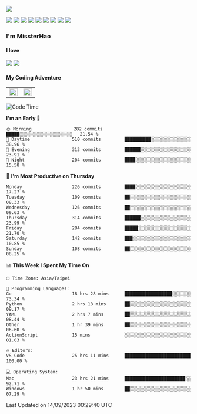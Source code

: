 ![](https://komarev.com/ghpvc/?username=MissterHao&color=ff69b4)

[![](https://img.shields.io/badge/Amazon%20AWS-%23232F3E?logo=amazon-aws&logoColor=white&style=for-the-badge)](https://aws.amazon.com/)
[![](https://img.shields.io/badge/Python-3776AB?style=for-the-badge&logo=python&logoColor=white)](https://www.djangoproject.com/)
[![](https://img.shields.io/badge/Django-092E20?style=for-the-badge&logo=django&logoColor=white)](https://www.python.org/)
[![](https://img.shields.io/badge/Rust-%23EB6400?style=for-the-badge&logo=rust&logoColor=white)](https://www.python.org/)
[![](https://img.shields.io/badge/Flask-23232F3E?style=for-the-badge&logo=flask&logoColor=white)](https://flask.palletsprojects.com/en/2.1.x/)
[![](https://img.shields.io/badge/go-%2300ADD8.svg?&style=for-the-badge&logo=go&logoColor=white)](https://golang.org/)
[![](https://img.shields.io/badge/javascript-%23F7DF1E.svg?&style=for-the-badge&logo=javascript&logoColor=black)](https://www.javascript.com/)
[![](https://img.shields.io/badge/mysql-%234479A1.svg?&style=for-the-badge&logo=mysql&logoColor=white)](https://www.mysql.com/)
[![](https://img.shields.io/badge/docker-%232496ED.svg?&style=for-the-badge&logo=docker&logoColor=white)](https://www.docker.com/)

### I'm MissterHao

#### I love  
![](https://img.shields.io/badge/Netflix-E50914?style=for-the-badge&logo=netflix&logoColor=white)
![](https://img.shields.io/badge/YouTube-FF0000?style=for-the-badge&logo=youtube&logoColor=white)

#### My Coding Adventure
<!-- Readme stats -->
<!-- https://github.com/anuraghazra/github-readme-stats -->
<table>
<tr>
    <td valign="top" width="50%">
    <img src="https://github-readme-stats.vercel.app/api?username=MissterHao&hide_border=true&show_icons=true&locale=en" align="left" style="width: 100%" />
    </td>
    <td valign="top" width="50%">
    <img src="https://github-readme-stats.vercel.app/api/top-langs?username=MissterHao&hide_border=true&show_icons=true&locale=en&layout=compact" align="left" style="width: 100%" />
    </td>
</tr>
</table>  


<!--START_SECTION:waka-->
![Code Time](http://img.shields.io/badge/Code%20Time-943%20hrs%2025%20mins-blue)

**I'm an Early 🐤** 

```text
🌞 Morning                282 commits         █████░░░░░░░░░░░░░░░░░░░░   21.54 % 
🌆 Daytime                510 commits         ██████████░░░░░░░░░░░░░░░   38.96 % 
🌃 Evening                313 commits         ██████░░░░░░░░░░░░░░░░░░░   23.91 % 
🌙 Night                  204 commits         ████░░░░░░░░░░░░░░░░░░░░░   15.58 % 
```
📅 **I'm Most Productive on Thursday** 

```text
Monday                   226 commits         ████░░░░░░░░░░░░░░░░░░░░░   17.27 % 
Tuesday                  109 commits         ██░░░░░░░░░░░░░░░░░░░░░░░   08.33 % 
Wednesday                126 commits         ██░░░░░░░░░░░░░░░░░░░░░░░   09.63 % 
Thursday                 314 commits         ██████░░░░░░░░░░░░░░░░░░░   23.99 % 
Friday                   284 commits         █████░░░░░░░░░░░░░░░░░░░░   21.70 % 
Saturday                 142 commits         ███░░░░░░░░░░░░░░░░░░░░░░   10.85 % 
Sunday                   108 commits         ██░░░░░░░░░░░░░░░░░░░░░░░   08.25 % 
```


📊 **This Week I Spent My Time On** 

```text
🕑︎ Time Zone: Asia/Taipei

💬 Programming Languages: 
Go                       18 hrs 28 mins      ██████████████████░░░░░░░   73.34 % 
Python                   2 hrs 18 mins       ██░░░░░░░░░░░░░░░░░░░░░░░   09.17 % 
YAML                     2 hrs 7 mins        ██░░░░░░░░░░░░░░░░░░░░░░░   08.44 % 
Other                    1 hr 39 mins        ██░░░░░░░░░░░░░░░░░░░░░░░   06.60 % 
ActionScript             15 mins             ░░░░░░░░░░░░░░░░░░░░░░░░░   01.03 % 

🔥 Editors: 
VS Code                  25 hrs 11 mins      █████████████████████████   100.00 % 

💻 Operating System: 
Mac                      23 hrs 21 mins      ███████████████████████░░   92.71 % 
Windows                  1 hr 50 mins        ██░░░░░░░░░░░░░░░░░░░░░░░   07.29 % 
```


 Last Updated on 14/09/2023 00:29:40 UTC
<!--END_SECTION:waka-->

<!--
**MissterHao/MissterHao** is a ✨ _special_ ✨ repository because its `README.md` (this file) appears on your GitHub profile.

Here are some ideas to get you started:

- 🔭 I’m currently working on ...
- 🌱 I’m currently learning ...
- 👯 I’m looking to collaborate on ...
- 🤔 I’m looking for help with ...
- 💬 Ask me about ...
- 📫 How to reach me: ...
- 😄 Pronouns: ...
- ⚡ Fun fact: ...
-->
